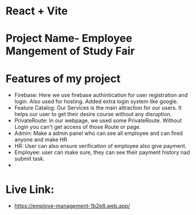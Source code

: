 # React + Vite

# Project Name- Employee Mangement of Study Fair 
# Features of my project
- Firebase: Here we use firebase authintication for user registration and login. Also used for hosting. Added extra login system like google.
- Feature Catalog: Our Services is the main attraction for our users.  It helps our user to get their desire course without any disruption. 
- PrivateRoute: In our webpage, we used some PrivateRoute. Without Login you can't get access of those Route or page.
- Admin: Make a admin panel who can see all employee and can fired anyone and make HR
- HR: User can also ensure verification of employee also give payment.
- Employee: user can make sure, they can see their payment history nad submit task. 
- 

# Live Link:
- https://employe-management-1b2e8.web.app/
